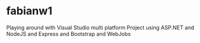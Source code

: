 # fabianw1
Playing around with Visual Studio multi platform Project using ASP.NET and NodeJS and Express and Bootstrap and WebJobs
